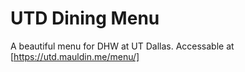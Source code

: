 # UTD Dining Menu

A beautiful menu for DHW at UT Dallas.
Accessable at [https://utd.mauldin.me/menu/]